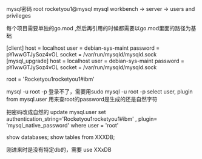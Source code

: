 mysql密码 root  rocketyou1@mysql
mysql workbench -> server -> users and privileges

每个项目需要单独的go.mod ,然后再引用的时候都需要以go.mod里面的路径为基础


[client]
host     = localhost
user     = debian-sys-maint
password = pYIwwGTJySoz4vOL
socket   = /var/run/mysqld/mysqld.sock
[mysql_upgrade]
host     = localhost
user     = debian-sys-maint
password = pYIwwGTJySoz4vOL
socket   = /var/run/mysqld/mysqld.sock

root = 'Rocketyou1rocketyou1#ibm'

 mysql -u root -p 登录不了，需要用sudo mysql -u root -p
 select user, plugin from mysql.user  用来查root的password是生成的还是自然字符

把密码改成自然的
 update mysql.user set authentication_string='Rocketyou1rocketyou1#ibm' , plugin= 'mysql_native_password' where user = 'root'

 show databases;
 show tables from XXXDB;


 刚进来时是没有特定db的，需要 use XXxDB